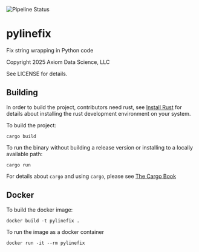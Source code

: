![Pipeline Status](http://git.axiom/axiom/pylinefix/badges/main/pipeline.svg)

pylinefix
===============

Fix string wrapping in Python code

Copyright 2025 Axiom Data Science, LLC

See LICENSE for details.

Building
--------

In order to build the project, contributors need rust, see
[Install Rust](https://www.rust-lang.org/tools/install) for details about
installing the rust development environment on your system.

To build the project:

    cargo build

To run the binary without building a release version or installing to a locally available path:

    cargo run

For details about `cargo` and using `cargo`, please see [The Cargo Book](https://doc.rust-lang.org/cargo/commands/index.html)

Docker
------

To build the docker image:

    docker build -t pylinefix .

To run the image as a docker container

    docker run -it --rm pylinefix
